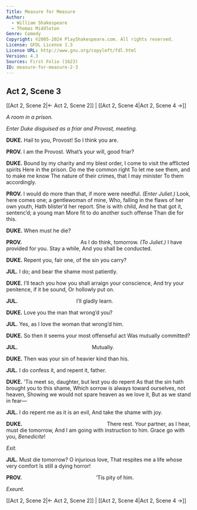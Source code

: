 ```yaml
---
Title: Measure for Measure
Author: 
  - William Shakespeare
  - Thomas Middleton
Genre: Comedy
Copyright: ©2005-2024 PlayShakespeare.com. All rights reserved.
License: GFDL License 1.3
License URL: http://www.gnu.org/copyleft/fdl.html
Version: 4.3
Sources: First Folio (1623)
ID: measure-for-measure-2-3
---
```


## Act 2, Scene 3
[[Act 2, Scene 2|← Act 2, Scene 2]] | [[Act 2, Scene 4|Act 2, Scene 4 →]]

*A room in a prison.*

*Enter Duke disguised as a friar and Provost, meeting.*

**DUKE.**
Hail to you, Provost! So I think you are.

**PROV.**
I am the Provost. What’s your will, good friar?

**DUKE.**
Bound by my charity and my blest order,
I come to visit the afflicted spirits
Here in the prison. Do me the common right
To let me see them, and to make me know
The nature of their crimes, that I may minister
To them accordingly.

**PROV.**
I would do more than that, if more were needful.
*(Enter Juliet.)*
Look, here comes one; a gentlewoman of mine,
Who, falling in the flaws of her own youth,
Hath blister’d her report. She is with child,
And he that got it, sentenc’d; a young man
More fit to do another such offense
Than die for this.

**DUKE.**
When must he die?

**PROV.**
           As I do think, tomorrow.
*(To Juliet.)*
I have provided for you. Stay a while,
And you shall be conducted.

**DUKE.**
Repent you, fair one, of the sin you carry?

**JUL.**
I do; and bear the shame most patiently.

**DUKE.**
I’ll teach you how you shall arraign your conscience,
And try your penitence, if it be sound,
Or hollowly put on.

**JUL.**
           I’ll gladly learn.

**DUKE.**
Love you the man that wrong’d you?

**JUL.**
Yes, as I love the woman that wrong’d him.

**DUKE.**
So then it seems your most offenseful act
Was mutually committed?

**JUL.**
              Mutually.

**DUKE.**
Then was your sin of heavier kind than his.

**JUL.**
I do confess it, and repent it, father.

**DUKE.**
’Tis meet so, daughter, but lest you do repent
As that the sin hath brought you to this shame,
Which sorrow is always toward ourselves, not heaven,
Showing we would not spare heaven as we love it,
But as we stand in fear⁠—

**JUL.**
I do repent me as it is an evil,
And take the shame with joy.

**DUKE.**
                There rest.
Your partner, as I hear, must die tomorrow,
And I am going with instruction to him.
Grace go with you, *Benedicite*!

*Exit.*

**JUL.**
Must die tomorrow? O injurious love,
That respites me a life whose very comfort
Is still a dying horror!

**PROV.**
              ’Tis pity of him.

*Exeunt.*

[[Act 2, Scene 2|← Act 2, Scene 2]] | [[Act 2, Scene 4|Act 2, Scene 4 →]]